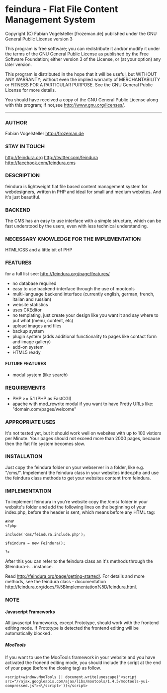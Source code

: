 feindura - Flat File Content Management System
==============================================
Copyright (C) Fabian Vogelsteller [frozeman.de]
published under the GNU General Public License version 3

This program is free software;
you can redistribute it and/or modify it under the terms of the GNU General Public License as published by
the Free Software Foundation; either version 3 of the License, or (at your option) any later version.

This program is distributed in the hope that it will be useful, but WITHOUT ANY WARRANTY;
without even the implied warranty of MERCHANTABILITY or FITNESS FOR A PARTICULAR PURPOSE.
See the GNU General Public License for more details.

You should have received a copy of the GNU General Public License along with this program;
if not,see <http://www.gnu.org/licenses/>.
_____________________________________________

### AUTHOR
Fabian Vogelsteller <http://frozeman.de>

### STAY IN TOUCH
<http://feindura.org>
<http://twitter.com/feindura>
<http://facebook.com/feindura.cms>


### DESCRIPTION
feindura is lightweight flat file based content management system for webdesigners, written in PHP and ideal for small and medium websites. And it's just beautiful.

### BACKEND
The CMS has an easy to use interface with a simple structure, which can be fast understood by the users, even with less technical understanding.

### NECESSARY KNOWLEDGE FOR THE IMPLEMENTATION
HTML/CSS and a little bit of PHP

### FEATURES
for a full list see: <http://feindura.org/page/features/>
* no database required
* easy to use backend-interface through the use of mootools
* multi-language backend interface (currently english, german, french, italian and russian)
* website statistics
* uses CKEditor
* no templating, just create your design like you want it and say where to put what (menu, content, etc)
* upload images and files
* backup system
* plugin system (adds additional functionality to pages like contact form and image gallery)
* add-on system
* HTML5 ready

#### FUTURE FEATURES
* modul system (like search)

### REQUIREMENTS
* PHP >= 5.1 (PHP as FastCGI)
* apache with mod_rewrite modul if you want to have Pretty URLs like: "domain.com/pages/welcome"

### APPROPRIATE USES
It's not tested yet, but it should work well on websites with up to 100 vistiors per Minute.
Your pages should not exceed more than 2000 pages, because then the flat file system becomes slow.

### INSTALLATION
Just copy the feindura folder on your webserver in a folder, like e.g. "/cms/".
Impelement the feindura class in your websites index.php and use the feindura class methods to get your websites content from feindura.

### IMPLEMENTATION
To implement feindura in you're website copy the /cms/ folder in your website's folder and add the following lines on the beginning of your index.php,
before the header is sent, which means before any HTML tag:

    #PHP
    <?php
    
    include('cms/feindura.include.php');
    
    $feindura = new Feindura();
    
    ?>

After this you can refer to the feindura class an it's methods through the $feindura->... instance.

Read <http://feindura.org/page/getting-started/>.
For details and more methods, see the feindura class - documentation <http://feindura.org/docs/%5BImplementation%5D/feindura.html>.

### NOTE

#### Javascript Frameworks
All javascript frameworks, except Prototype, should work with the frontend editing mode.
If Prototype is detected the frontend editing will be automatically blocked .

##### MooTools
If you want to use the MooTools framework in your website and you have activated the fronend editing mode,
you should include the script at the end of your page (before the closing </body> tag) as follow.

    <script>window.MooTools || document.write(unescape('<script src="//ajax.googleapis.com/ajax/libs/mootools/1.4.5/mootools-yui-compressed.js"><\/script>'))</script>